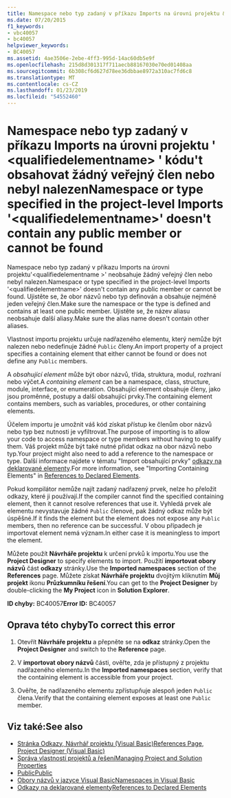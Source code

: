 ```yaml
---
title: Namespace nebo typ zadaný v příkazu Imports na úrovni projektu &#39; &lt;qualifiedelementname&gt; &#39; kódu&#39;t obsahovat žádný veřejný člen nebo nebyl nalezen
ms.date: 07/20/2015
f1_keywords:
- vbc40057
- bc40057
helpviewer_keywords:
- BC40057
ms.assetid: 4ae3506e-2ebe-4ff3-995d-14ac60db5e9f
ms.openlocfilehash: 215d8d301317f711aecb88167030e70ed01408aa
ms.sourcegitcommit: 6b308cf6d627d78ee36dbbae8972a310ac7fd6c8
ms.translationtype: MT
ms.contentlocale: cs-CZ
ms.lasthandoff: 01/23/2019
ms.locfileid: "54552460"
---
```

# <a name="namespace-or-type-specified-in-the-project-level-imports-39ltqualifiedelementnamegt39-doesn39t-contain-any-public-member-or-cannot-be-found"></a><span data-ttu-id="cc4ce-102">Namespace nebo typ zadaný v příkazu Imports na úrovni projektu &#39; &lt;qualifiedelementname&gt; &#39; kódu&#39;t obsahovat žádný veřejný člen nebo nebyl nalezen</span><span class="sxs-lookup"><span data-stu-id="cc4ce-102">Namespace or type specified in the project-level Imports &#39;&lt;qualifiedelementname&gt;&#39; doesn&#39;t contain any public member or cannot be found</span></span>
<span data-ttu-id="cc4ce-103">Namespace nebo typ zadaný v příkazu Imports na úrovni projektu'\<qualifiedelementname >' neobsahuje žádný veřejný člen nebo nebyl nalezen.</span><span class="sxs-lookup"><span data-stu-id="cc4ce-103">Namespace or type specified in the project-level Imports '\<qualifiedelementname>' doesn't contain any public member or cannot be found.</span></span> <span data-ttu-id="cc4ce-104">Ujistěte se, že obor názvů nebo typ definován a obsahuje nejméně jeden veřejný člen.</span><span class="sxs-lookup"><span data-stu-id="cc4ce-104">Make sure the namespace or the type is defined and contains at least one public member.</span></span> <span data-ttu-id="cc4ce-105">Ujistěte se, že název aliasu neobsahuje další aliasy.</span><span class="sxs-lookup"><span data-stu-id="cc4ce-105">Make sure the alias name doesn't contain other aliases.</span></span>  
  
 <span data-ttu-id="cc4ce-106">Vlastnost importu projektu určuje nadřazeného elementu, který nemůže být nalezen nebo nedefinuje žádné `Public` členy.</span><span class="sxs-lookup"><span data-stu-id="cc4ce-106">An import property of a project specifies a containing element that either cannot be found or does not define any `Public` members.</span></span>  
  
 <span data-ttu-id="cc4ce-107">A *obsahující element* může být obor názvů, třída, struktura, modul, rozhraní nebo výčet.</span><span class="sxs-lookup"><span data-stu-id="cc4ce-107">A *containing element* can be a namespace, class, structure, module, interface, or enumeration.</span></span> <span data-ttu-id="cc4ce-108">Obsahující element obsahuje členy, jako jsou proměnné, postupy a další obsahující prvky.</span><span class="sxs-lookup"><span data-stu-id="cc4ce-108">The containing element contains members, such as variables, procedures, or other containing elements.</span></span>  
  
 <span data-ttu-id="cc4ce-109">Účelem importu je umožnit váš kód získat přístup ke členům obor názvů nebo typ bez nutnosti je vyfiltrovat.</span><span class="sxs-lookup"><span data-stu-id="cc4ce-109">The purpose of importing is to allow your code to access namespace or type members without having to qualify them.</span></span> <span data-ttu-id="cc4ce-110">Váš projekt může být také nutné přidat odkaz na obor názvů nebo typ.</span><span class="sxs-lookup"><span data-stu-id="cc4ce-110">Your project might also need to add a reference to the namespace or type.</span></span> <span data-ttu-id="cc4ce-111">Další informace najdete v tématu "Import obsahující prvky" [odkazy na deklarované elementy](../../../visual-basic/programming-guide/language-features/declared-elements/references-to-declared-elements.md).</span><span class="sxs-lookup"><span data-stu-id="cc4ce-111">For more information, see "Importing Containing Elements" in [References to Declared Elements](../../../visual-basic/programming-guide/language-features/declared-elements/references-to-declared-elements.md).</span></span>  
  
 <span data-ttu-id="cc4ce-112">Pokud kompilátor nemůže najít zadaný nadřazený prvek, nelze ho přeložit odkazy, které ji používají.</span><span class="sxs-lookup"><span data-stu-id="cc4ce-112">If the compiler cannot find the specified containing element, then it cannot resolve references that use it.</span></span> <span data-ttu-id="cc4ce-113">Vyhledá prvek ale elementu nevystavuje žádné `Public` členové, pak žádný odkaz může být úspěšné.</span><span class="sxs-lookup"><span data-stu-id="cc4ce-113">If it finds the element but the element does not expose any `Public` members, then no reference can be successful.</span></span> <span data-ttu-id="cc4ce-114">V obou případech je importovat element nemá význam.</span><span class="sxs-lookup"><span data-stu-id="cc4ce-114">In either case it is meaningless to import the element.</span></span>  
  
 <span data-ttu-id="cc4ce-115">Můžete použít **Návrháře projektu** k určení prvků k importu.</span><span class="sxs-lookup"><span data-stu-id="cc4ce-115">You use the **Project Designer** to specify elements to import.</span></span> <span data-ttu-id="cc4ce-116">Použití **importovat obory názvů** část **odkazy** stránky.</span><span class="sxs-lookup"><span data-stu-id="cc4ce-116">Use the **Imported namespaces** section of the **References** page.</span></span> <span data-ttu-id="cc4ce-117">Můžete získat **Návrháře projektu** dvojitým kliknutím **Můj projekt** ikonu **Průzkumníku řešení**.</span><span class="sxs-lookup"><span data-stu-id="cc4ce-117">You can get to the **Project Designer** by double-clicking the **My Project** icon in **Solution Explorer**.</span></span>  
  
 <span data-ttu-id="cc4ce-118">**ID chyby:** BC40057</span><span class="sxs-lookup"><span data-stu-id="cc4ce-118">**Error ID:** BC40057</span></span>  
  
## <a name="to-correct-this-error"></a><span data-ttu-id="cc4ce-119">Oprava této chyby</span><span class="sxs-lookup"><span data-stu-id="cc4ce-119">To correct this error</span></span>  
  
1.  <span data-ttu-id="cc4ce-120">Otevřít **Návrháře projektu** a přepněte se na **odkaz** stránky.</span><span class="sxs-lookup"><span data-stu-id="cc4ce-120">Open the **Project Designer** and switch to the **Reference** page.</span></span>  
  
2.  <span data-ttu-id="cc4ce-121">V **importovat obory názvů** části, ověřte, zda je přístupný z projektu nadřazeného elementu.</span><span class="sxs-lookup"><span data-stu-id="cc4ce-121">In the **Imported namespaces** section, verify that the containing element is accessible from your project.</span></span>  
  
3.  <span data-ttu-id="cc4ce-122">Ověřte, že nadřazeného elementu zpřístupňuje alespoň jeden `Public` člena.</span><span class="sxs-lookup"><span data-stu-id="cc4ce-122">Verify that the containing element exposes at least one `Public` member.</span></span>  
  
## <a name="see-also"></a><span data-ttu-id="cc4ce-123">Viz také:</span><span class="sxs-lookup"><span data-stu-id="cc4ce-123">See also</span></span>
- [<span data-ttu-id="cc4ce-124">Stránka Odkazy, Návrhář projektu (Visual Basic)</span><span class="sxs-lookup"><span data-stu-id="cc4ce-124">References Page, Project Designer (Visual Basic)</span></span>](/visualstudio/ide/reference/references-page-project-designer-visual-basic)
- [<span data-ttu-id="cc4ce-125">Správa vlastností projektů a řešení</span><span class="sxs-lookup"><span data-stu-id="cc4ce-125">Managing Project and Solution Properties</span></span>](/visualstudio/ide/managing-project-and-solution-properties)
- [<span data-ttu-id="cc4ce-126">Public</span><span class="sxs-lookup"><span data-stu-id="cc4ce-126">Public</span></span>](../../../visual-basic/language-reference/modifiers/public.md)
- [<span data-ttu-id="cc4ce-127">Obory názvů v jazyce Visual Basic</span><span class="sxs-lookup"><span data-stu-id="cc4ce-127">Namespaces in Visual Basic</span></span>](../../../visual-basic/programming-guide/program-structure/namespaces.md)
- [<span data-ttu-id="cc4ce-128">Odkazy na deklarované elementy</span><span class="sxs-lookup"><span data-stu-id="cc4ce-128">References to Declared Elements</span></span>](../../../visual-basic/programming-guide/language-features/declared-elements/references-to-declared-elements.md)
